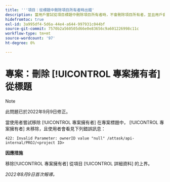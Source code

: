 ```yaml
---
title: '''項目：從標題中刪除項目所有者時出錯'
description: 當用戶嘗試從項目標題中刪除項目所有者時，不會刪除項目所有者，並且用戶會看到錯誤消息。
hidefromtoc: true
exl-id: 3a995df4-5d6a-44e4-a644-997931c044bf
source-git-commit: 7570b2a560505d66e0e83656c9a601226998c11c
workflow-type: tm+mt
source-wordcount: '97'
ht-degree: 0%

---
```


# 專案：刪除 [!UICONTROL 專案擁有者] 從標題

>[!NOTE]
>
>此問題已於2022年9月9日修正。

當使用者嘗試移除 [!UICONTROL 專案擁有者] 在專案標題中， [!UICONTROL 專案擁有者] 未移除，且使用者會看見下列錯誤訊息：

`422: Invalid Parameter: ownerID value "null" /attask/api-internal/PROJ/<project ID>`

**因應措施**

移除[!UICONTROL  專案擁有者] 從項目 [!UICONTROL 詳細資料] 的上界。

_2022年8月9日首次報導。_
